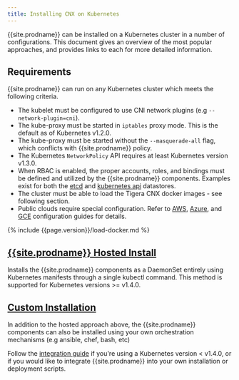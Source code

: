 ```yaml
---
title: Installing CNX on Kubernetes
---
```


{{site.prodname}} can be installed on a Kubernetes cluster in a number of configurations.  This document
gives an overview of the most popular approaches, and provides links to each for more detailed
information.

## Requirements

{{site.prodname}} can run on any Kubernetes cluster which meets the following criteria.

- The kubelet must be configured to use CNI network plugins (e.g `--network-plugin=cni`).
- The kube-proxy must be started in `iptables` proxy mode.  This is the default as of Kubernetes v1.2.0.
- The kube-proxy must be started without the `--masquerade-all` flag, which conflicts with {{site.prodname}} policy.
- The Kubernetes `NetworkPolicy` API requires at least Kubernetes version v1.3.0.
- When RBAC is enabled, the proper accounts, roles, and bindings must be defined
  and utilized by the {{site.prodname}} components.  Examples exist for both the [etcd](rbac.yaml) and
  [kubernetes api](hosted/rbac-kdd.yaml) datastores.
- The cluster must be able to load the Tigera CNX docker images - see following section.
- Public clouds require special configuration. Refer to [AWS](../../../reference/public-cloud/aws), [Azure](../../../reference/public-cloud/azure), and [GCE](../../../reference/public-cloud/gce) configuration guides for details.

{% include {{page.version}}/load-docker.md %}

## [{{site.prodname}} Hosted Install](hosted)

Installs the {{site.prodname}} components as a DaemonSet entirely using Kubernetes manifests through a single
kubectl command.  This method is supported for Kubernetes versions >= v1.4.0.

## [Custom Installation](integration)

In addition to the hosted approach above, the {{site.prodname}} components can also be installed using your
own orchestration mechanisms (e.g ansible, chef, bash, etc)

Follow the [integration guide](integration) if you're using a Kubernetes version < v1.4.0, or if you would like
to integrate {{site.prodname}} into your own installation or deployment scripts.
